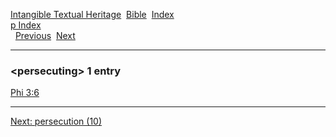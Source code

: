 [Intangible Textual Heritage](../../index)  [Bible](../index) 
[Index](index)   
[p Index](_p_)  
  [Previous](c08429)  [Next](c08431) 

------------------------------------------------------------------------

### &lt;persecuting&gt; 1 entry

[Phi 3:6](../kjv/phi003.htm#006)  

------------------------------------------------------------------------

[Next: persecution (10)](c08431)
